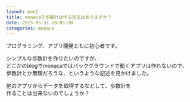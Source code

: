 ```yaml
---
layout: post
title: monacaで歩数計は作る方法はありますか？
date: 2015-05-31 20:05:38
categories: monaca
---
```

<!-- {% raw %} -->
<p>プログラミング、アプリ開発ともに初心者です。</p>

<p>シンプルな歩数計を作りたいのですが、<br>
どこかのblogでmonacaではバックグラウンドで動くアプリは作れないので、<br>
歩数計とか無理だろうな、というような記述を見かけました。</p>

<p>他のアプリからデータを取得するなどして、歩数計を<br>
作ることは出来ないのでしょうか？</p>
<!-- {% endraw %} -->

